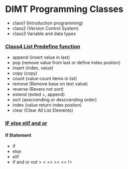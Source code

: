 # DIMT Programming Classes
- class1 (Introduction programming)
- class2 (Version Control System)
- class3 Variable and data types
### [Class4 List Predefine function](https://github.com/EnggQasim/DIMT/blob/master/class4(List)/List%20Functions.ipynb)
- append (insert value in last)
- pop (remove value from last or define index postion)
- insert (index, value)
- copy (copy)
- count (value count items in list)
- remove (Remove base on text value)
- reverse (Revers not sort)
- extend (exted +, append)
- sort (assccending or desccending order)
- index (value return index positon)
- clear (Clear All List Elements)

### [IF else elif and or](https://github.com/EnggQasim/DIMT/blob/master/class5(if_Dictionry)/)
#### If Statement
- if
- else
- elif
- if and or not > < == >= <= !=
